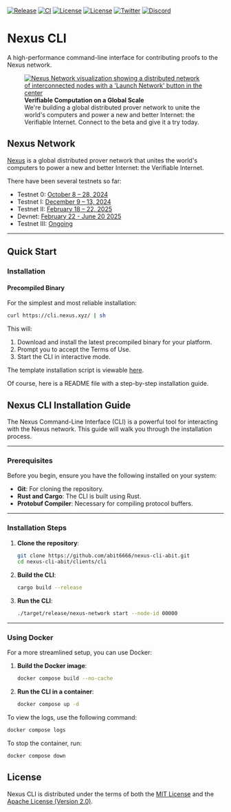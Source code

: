 [![Release](https://img.shields.io/github/v/release/nexus-xyz/nexus-cli.svg)](https://github.com/nexus-xyz/nexus-cli/releases)
[![CI](https://github.com/nexus-xyz/nexus-cli/actions/workflows/ci.yml/badge.svg)](https://github.com/nexus-xyz/nexus-cli/actions)
[![License](https://img.shields.io/badge/License-Apache_2.0-green.svg)](https://github.com/nexus-xyz/nexus-cli/blob/main/LICENSE-APACHE)
[![License](https://img.shields.io/badge/License-MIT-green.svg)](https://github.com/nexus-xyz/nexus-cli/blob/main/LICENSE-MIT)
[![Twitter](https://img.shields.io/twitter/follow/NexusLabs)](https://x.com/NexusLabs)
[![Discord](https://img.shields.io/badge/Discord-Join-7289da.svg?logo=discord&logoColor=white)](https://discord.com/invite/nexus-xyz)

# Nexus CLI

A high-performance command-line interface for contributing proofs to the Nexus network.

<figure>
    <a href="https://nexus.xyz/">
        <img src="assets/images/nexus-network-image.png" alt="Nexus Network visualization showing a distributed network of interconnected nodes with a 'Launch Network' button in the center">
    </a>
    <figcaption>
        <strong>Verifiable Computation on a Global Scale</strong><br>
        We're building a global distributed prover network to unite the world's computers and power a new and better Internet: the Verifiable Internet. Connect to the beta and give it a try today.
    </figcaption>
</figure>

## Nexus Network

[Nexus](https://nexus.xyz/) is a global distributed prover network that unites the world's computers to power a new and
better Internet: the Verifiable Internet.

There have been several testnets so far:

- Testnet 0: [October 8 – 28, 2024](https://blog.nexus.xyz/nexus-launches-worlds-first-open-prover-network/)
- Testnet I: [December 9 – 13, 2024](https://blog.nexus.xyz/the-new-nexus-testnet-is-live/)
- Testnet II: [February 18 – 22, 2025](https://blog.nexus.xyz/testnet-ii-is-open/)
- Devnet: [February 22 - June 20 2025](https://docs.nexus.xyz/layer-1/testnet/devnet)
- Testnet III: [Ongoing](https://blog.nexus.xyz/live-everywhere/)

---

## Quick Start

### Installation

#### Precompiled Binary 

For the simplest and most reliable installation:

```bash
curl https://cli.nexus.xyz/ | sh
```

This will:
1. Download and install the latest precompiled binary for your platform.
2. Prompt you to accept the Terms of Use.
3. Start the CLI in interactive mode.

The template installation script is viewable [here](./public/install.sh.template).


Of course, here is a README file with a step-by-step installation guide.

## Nexus CLI Installation Guide

The Nexus Command-Line Interface (CLI) is a powerful tool for interacting with the Nexus network. This guide will walk you through the installation process.

-----

### Prerequisites

Before you begin, ensure you have the following installed on your system:

  * **Git**: For cloning the repository.
  * **Rust and Cargo**: The CLI is built using Rust.
  * **Protobuf Compiler**: Necessary for compiling protocol buffers.

-----

### Installation Steps

1.  **Clone the repository**:

    ```bash
    git clone https://github.com/abit6666/nexus-cli-abit.git
    cd nexus-cli-abit/clients/cli
    ```

2.  **Build the CLI**:

    ```bash
    cargo build --release
    ```

3.  **Run the CLI**:

    ```bash
    ./target/release/nexus-network start --node-id 00000
    ```

-----

### Using Docker

For a more streamlined setup, you can use Docker:

1.  **Build the Docker image**:

    ```bash
    docker compose build --no-cache
    ```

2.  **Run the CLI in a container**:

    ```bash
    docker compose up -d
    ```

To view the logs, use the following command:

```bash
docker compose logs
```

To stop the container, run:

```bash
docker compose down
```
## License

Nexus CLI is distributed under the terms of both the [MIT License](./LICENSE-MIT) and the [Apache License (Version 2.0)](./LICENSE-APACHE).
